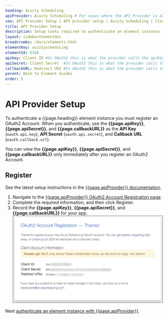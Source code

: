 ```yaml
---
heading: Acuity Scheduling
apiProvider: Acuity Scheduling # For cases where the API Provider is different than the element name. e;g;, ServiceNow vs. ServiceNow Oauth
seo: API Provider Setup | API provider setup | Acuity Scheduling | Cloud Elements API Docs
title: API Provider Setup
description: Setup tasks required to authenticate an element instance
layout: sidebarelementdoc
breadcrumbs: /docs/elements.html
elementKey: acuityscheduling
elementId: 6156
apiKey: Client ID #In OAuth2 this is what the provider calls the apiKey, like Client ID, Consumer Key, API Key, or just Key
apiSecret: Client Secret  #In OAuth2 this is what the provider calls the apiSecret, like Client Secret, Consumer Secret, API Secret, or just Secret
callbackURL: Redirect URI #In OAuth2 this is what the provider calls the callbackURL, like Redirect URL, App URL, or just Callback URL
parent: Back to Element Guides
order: 5
---
```


# API Provider Setup

To authenticate a {{page.heading}} element instance you must register an OAuth2 Account. When you authenticate, use the **{{page.apiKey}}**, **{{page.apiSecret}}**, and **{{page.callbackURL}}** as the **API Key** (`oauth.api.key`), **API Secret** (`oauth.api.secret`), and **Callback URL** (`oauth.callback.url`).

You can view the **{{page.apiKey}}**, **{{page.apiSecret}}**, and **{{page.callbackURL}}** only immediately after you register an OAuth2 Account.

## Register

See the latest setup instructions in the [{{page.apiProvider}} documentation](https://developers.acuityscheduling.com/docs/oauth2).

1. Navigate to the  [{{page.apiProvider}} OAuth2 Account Registration page](https://acuityscheduling.com/oauth2/register).
3. Complete the required information, and then click Register.
3. Record the **{{page.apiKey}}**, **{{page.apiSecret}}**, and **{{page.callbackURL}}** for your app.
![Key secret and URL](img/acuity-creds.png)

Next [authenticate an element instance with {{page.apiProvider}}](authenticate.html).
